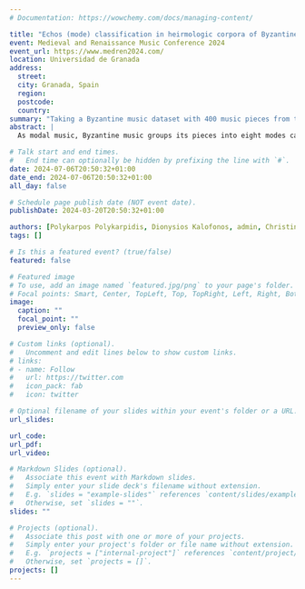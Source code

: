 ```yaml
---
# Documentation: https://wowchemy.com/docs/managing-content/

title: "Echos (mode) classification in heirmologic corpora of Byzantine music"
event: Medieval and Renaissance Music Conference 2024
event_url: https://www.medren2024.com/
location: Universidad de Granada
address:
  street:
  city: Granada, Spain
  region:
  postcode:
  country:
summary: "Taking a Byzantine music dataset with 400 music pieces from three music sources, we perform computational classifications into echos using three content features: pitches, intervals, and Byzantine signs (called voiced units, which represent melodic movement)"
abstract: | 
  As modal music, Byzantine music groups its pieces into eight modes called _echoi_. Analogous to other modal systems, echos classification is neither unique nor universal, and it remains an open question on what grounds classifications have been made historically. Taking a Byzantine music dataset with 400 music pieces from three music sources, we perform computational classifications into echos using three content features: pitches, intervals, and Byzantine signs (called voiced units, which represent melodic movement). Furthermore, we extract phrase groupings and the distribution of voiced units into syllables. As in prior work, this research confirms that the choice of patterns' length affects the results. Inspired by Cornelissen et al.'s research (2020), we repeat the classification for n-syllables, which present better performance. We use tf–idf frequency for the creation of the models, bootstrap sampling to limit the impact of outliers on the results, and two classifiers (k-nearest neighbour and random forests) for cross-checking. We examine the validity of definitions and observations of the historical theory of Byzantine music, by repeating the classification with a modified training set derived through carefully selected elimination strategies. We observe (a) high accuracy in the classification with the full dataset, (b) the n-syllables perform better than n-grams for pitch and voiced unit attributes, and (c) pitch has the greatest impact on the echos identification, as expected. Finally, we discuss the results in relation to the historical theory of Byzantine music and the corresponding works on Gregorian music.

# Talk start and end times.
#   End time can optionally be hidden by prefixing the line with `#`.
date: 2024-07-06T20:50:32+01:00
date_end: 2024-07-06T20:50:32+01:00
all_day: false

# Schedule page publish date (NOT event date).
publishDate: 2024-03-20T20:50:32+01:00

authors: [Polykarpos Polykarpidis, Dionysios Kalofonos, admin, Christina Anagnostopoulou]
tags: []

# Is this a featured event? (true/false)
featured: false

# Featured image
# To use, add an image named `featured.jpg/png` to your page's folder. 
# Focal points: Smart, Center, TopLeft, Top, TopRight, Left, Right, BottomLeft, Bottom, BottomRight.
image:
  caption: ""
  focal_point: ""
  preview_only: false

# Custom links (optional).
#   Uncomment and edit lines below to show custom links.
# links:
# - name: Follow
#   url: https://twitter.com
#   icon_pack: fab
#   icon: twitter

# Optional filename of your slides within your event's folder or a URL.
url_slides:

url_code:
url_pdf:
url_video:

# Markdown Slides (optional).
#   Associate this event with Markdown slides.
#   Simply enter your slide deck's filename without extension.
#   E.g. `slides = "example-slides"` references `content/slides/example-slides.md`.
#   Otherwise, set `slides = ""`.
slides: ""

# Projects (optional).
#   Associate this post with one or more of your projects.
#   Simply enter your project's folder or file name without extension.
#   E.g. `projects = ["internal-project"]` references `content/project/deep-learning/index.md`.
#   Otherwise, set `projects = []`.
projects: []
---
```

